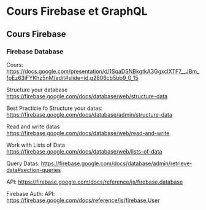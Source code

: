 # Cours Firebase et GraphQL

## Cours Firebase

### Firebase Database

Cours: https://docs.google.com/presentation/d/1SqaDSNBkgtkA3GgxclXTF7__JBm_fpEz63jFYKhz5nM/edit#slide=id.g2806cb5bb9_0_15

Structure your database
https://firebase.google.com/docs/database/web/structure-data

Best Practicie fo Structure your datas:
https://firebase.google.com/docs/database/admin/structure-data

Read and write datas
https://firebase.google.com/docs/database/web/read-and-write

Work with Lists of Data
https://firebase.google.com/docs/database/web/lists-of-data

Query Datas:
https://firebase.google.com/docs/database/admin/retrieve-data#section-queries

API: https://firebase.google.com/docs/reference/js/firebase.database

Firebase Auth:
API: https://firebase.google.com/docs/reference/js/firebase.User

